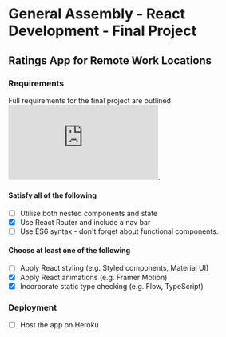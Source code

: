 # General Assembly - React Development - Final Project

## Ratings App for Remote Work Locations

### Requirements

Full requirements for the final project are outlined ![here](https://git.generalassemb.ly/rctr02anz/classwork/blob/master/slides/week4/06-final-project-prompt.md).

#### Satisfy all of the following

- [ ] Utilise both nested components and state
- [x] Use React Router and include a nav bar
- [ ] Use ES6 syntax - don't forget about functional components.

#### Choose at least one of the following

- [ ] Apply React styling (e.g. Styled components, Material UI)
- [x] Apply React animations (e.g. Framer Motion)
- [x] Incorporate static type checking (e.g. Flow, TypeScript)

### Deployment

- [ ] Host the app on Heroku
